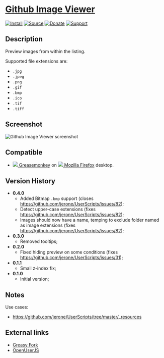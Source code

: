 # [Github Image Viewer](https://github.com/jerone/UserScripts/tree/master/Github_Image_Viewer)

[![Install](https://raw.github.com/jerone/UserScripts/master/_resources/Install-button.png)](https://github.com/jerone/UserScripts/raw/master/Github_Image_Viewer/Github_Image_Viewer.user.js)
[![Source](https://raw.github.com/jerone/UserScripts/master/_resources/Source-button.png)](https://github.com/jerone/UserScripts/blob/master/Github_Image_Viewer/Github_Image_Viewer.user.js)
[![Donate](https://raw.github.com/jerone/UserScripts/master/_resources/Donate-button.png)](https://www.paypal.com/cgi-bin/webscr?cmd=_s-xclick&hosted_button_id=VCYMHWQ7ZMBKW)
[![Support](https://raw.github.com/jerone/UserScripts/master/_resources/Support-button.png)](https://github.com/jerone/UserScripts/issues)


## Description

Preview images from within the listing.

Supported file extensions are:

* `.jpg`
* `.jpeg`
* `.png`
* `.gif`
* `.bmp`
* `.ico`
* `.tif`
* `.tiff`


## Screenshot

![Github Image Viewer screenshot](https://github.com/jerone/UserScripts/raw/master/Github_Image_Viewer/screenshot.jpg)


## Compatible

* [![](https://raw.github.com/jerone/UserScripts/master/_resources/Greasemonkey.png) Greasemonkey](https://addons.mozilla.org/firefox/addon/greasemonkey/) on [![](https://raw.github.com/jerone/UserScripts/master/_resources/Firefox.png) Mozilla Firefox](http://www.mozilla.org/en-US/firefox/fx/#desktop) desktop.


## Version History

* **0.4.0**
    * Added Bitmap `.bmp` support (closes https://github.com/jerone/UserScripts/issues/82);
    * Detect upper-case extensions (fixes https://github.com/jerone/UserScripts/issues/82);
    * Images should now have a name, temping to exclude folder named as image extensions (fixes https://github.com/jerone/UserScripts/issues/82);
* **0.3.0**
    * Removed tooltips;
* **0.2.0**
    * Fixed hiding preview on some conditions (fixes https://github.com/jerone/UserScripts/issues/31);
* **0.1.1**
    * Small z-index fix;
* **0.1.0**
    * Initial version;


## Notes

Use cases:

* https://github.com/jerone/UserScripts/tree/master/_resources


## External links

* [Greasy Fork](https://greasyfork.org/scripts/6262-github-image-viewer)
* [OpenUserJS](https://openuserjs.org/scripts/jerone/Github_Image_Viewer)
